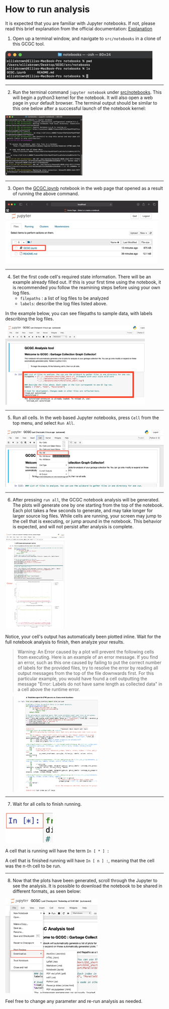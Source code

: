 # How to run analysis

 It is expected that you are familiar with Jupyter notebooks. If not, please read this brief explanation from the official documentation: [Explanation](https://notebooks.gesis.org/binder/jupyter/user/ipython-ipython-in-depth-nvzdsac6/notebooks/examples/Notebook/Notebook%20Basics.ipynb)

1. Open up a terminal window, and navigate to `src/notebooks` in a clone of this GCGC tool.

<img src="../images/terminal_directory.jpg" alt="terminal window in correct directory" height="90px"/>

--- 

2. Run the terminal command `jupyter notebook` under [src/notebooks](./src/notebooks). This will begin a python3 kernel for the notebook. It will also open a web page in your default browser. The terminal output should be similar to this one below after a successful launch of the notebook kernel:

<img src="../images/open_notebook_with_terminal.jpg" alt="Opening notebook using terminal" height="190px" />

---

3. Open the [GCGC.ipynb](./src/notebooks/GCGC.ipynb) notebook in the web page that opened as a result of running the above command. 

<img src="../images/open_tree_notebooks.jpg" alt="Opening jupyter notebooks tree" height="200px" />

---

4. Set the first code cell's required state information. There will be an example already filled out. If this is your first time using the notebook, it is recommended you follow the reamining steps before using your own log files.
   - `filepaths` : a list of log files to be analyzed
   - `labels`: describe the log files listed above. 

In the example below, you can see filepaths to sample data, with labels describing the log files. 

<img src="../images/set_filepaths_and_labels.jpg" alt="Setting the state variables" height="250px" />

---

5. Run all cells. In the web based Jupyter notebooks, press `Cell` from the top menu, and select `Run All`.  

<img src="../images/run_all_cells.jpg" height="180px"/>

--- 

6. After pressing `run all`, the GCGC notebook analysis will be generated. The plots will generate one by one starting from the top of the notebook. Each plot takes a few seconds to generate, and may take longer for larger source log files. While cells are running, your screen may jump to the cell that is executing, or jump around in the notebook. This behavior is expected, and will not persist after analysis is complete.
<img src="../images/plot1_cells.jpg" alt="After running notebook cells" height="300px"/>

Notice, your cell's output has automatically been plotted inline. Wait for the full notebook analysis to finish, then analyze your results. 
> Warning: An Error caused by a plot will prevent the following cells from executing.  Here is an example of an error message. If you find an error, such as this one caused by failing to put the correct number of labels for the provided files, try to resolve the error by reading all output messages from the top of the file downwards first. For this particular example, you would have found a cell outputting the message "Error: Labels do not have same length as collected data" in a cell above the runtime error.

> <img src="../images/error_in_cell.jpg" alt="Example error message" height="300px" />

---

7. Wait for all cells to finish running.

<img src="../images/running_cell.jpg" alt="Cell currently running" height="100px" />

A cell that is running will have the term `In [ * ] :`

A cell that is finished running will have `In [ n ] :`, meaning that the cell was the n-th cell to be run.

---

8. Now that the plots have been generated, scroll through the Jupyter to see the analysis. It is possible to download the notebook to be shared in different formats, as seen below:

<img src="../images/download_notebook.jpg" alt="download analysis" height="300px" />

Feel free to change any parameter and re-run analysis as needed.